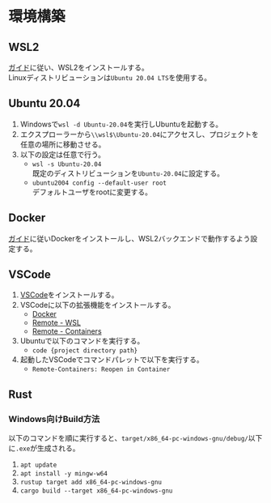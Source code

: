 # 環境構築

## WSL2

[ガイド](https://docs.microsoft.com/ja-jp/windows/wsl/install-win10)に従い、WSL2をインストールする。  
Linuxディストリビューションは`Ubuntu 20.04 LTS`を使用する。

## Ubuntu 20.04

1. Windowsで`wsl -d Ubuntu-20.04`を実行しUbuntuを起動する。
1. エクスプローラーから`\\wsl$\Ubuntu-20.04`にアクセスし、プロジェクトを任意の場所に移動させる。  
1. 以下の設定は任意で行う。
   - `wsl -s Ubuntu-20.04`  
     既定のディストリビューションを`Ubuntu-20.04`に設定する。
   - `ubuntu2004 config --default-user root`  
     デフォルトユーザをrootに変更する。

## Docker

[ガイド](https://docs.docker.com/docker-for-windows/wsl/)に従いDockerをインストールし、WSL2バックエンドで動作するよう設定する。

## VSCode

1. [VSCode](https://code.visualstudio.com/download)をインストールする。
1. VSCodeに以下の拡張機能をインストールする。
   - [Docker](https://marketplace.visualstudio.com/items?itemName=ms-azuretools.vscode-docker)
   - [Remote - WSL](https://marketplace.visualstudio.com/items?itemName=ms-vscode-remote.remote-wsl)
   - [Remote - Containers](https://marketplace.visualstudio.com/items?itemName=ms-vscode-remote.remote-containers)
1. Ubuntuで以下のコマンドを実行する。
   - `code {project directory path}`
1. 起動したVSCodeでコマンドパレットで以下を実行する。
   - `Remote-Containers: Reopen in Container`

## Rust

### Windows向けBuild方法

以下のコマンドを順に実行すると、`target/x86_64-pc-windows-gnu/debug/`以下に`.exe`が生成される。

  1. `apt update`
  1. `apt install -y mingw-w64`
  1. `rustup target add x86_64-pc-windows-gnu`
  1. `cargo build --target x86_64-pc-windows-gnu`
